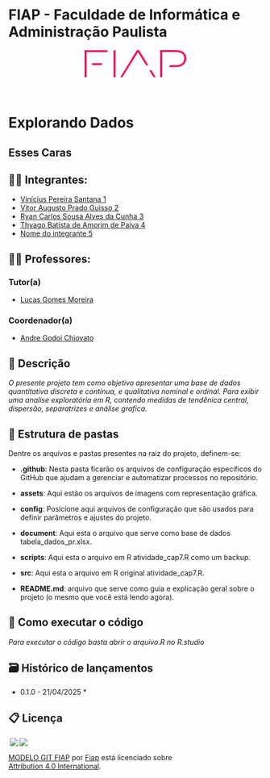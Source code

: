 # FIAP - Faculdade de Informática e Administração Paulista

<p align="center">
<a href= "https://www.fiap.com.br/"><img src="assets/logo-fiap.png" alt="FIAP - Faculdade de Informática e Admnistração Paulista" border="0" width=40% height=40%></a>
</p>

<br>

# Explorando Dados

## Esses Caras

## 👨‍🎓 Integrantes: 
- <a href="https://www.linkedin.com/company/inova-fusca">Vinícius Pereira Santana 1</a>
- <a href="https://www.linkedin.com/company/inova-fusca">Vitor Augusto Prado Guisso 2</a>
- <a href="https://www.linkedin.com/company/inova-fusca">Ryan Carlos Sousa Alves da Cunha 3</a> 
- <a href="https://www.linkedin.com/company/inova-fusca">Thyago Batista de Amorim de Paiva 4</a> 
- <a href="https://www.linkedin.com/company/inova-fusca">Nome do integrante 5</a>

## 👩‍🏫 Professores:
### Tutor(a) 
- <a href="https://www.linkedin.com/company/inova-fusca">Lucas Gomes Moreira</a>
### Coordenador(a)
- <a href="https://www.linkedin.com/company/inova-fusca">Andre Godoi Chiovato</a>


## 📜 Descrição

*O presente projeto tem como objetivo apresentar uma base de dados quantitativa discreta e contínua, e qualitativa nominal e ordinal. Para exibir uma analise exploratória em R, contendo medidas de tendênica central, dispersão, separatrizes e análise grafica.*


## 📁 Estrutura de pastas

Dentre os arquivos e pastas presentes na raiz do projeto, definem-se:

- <b>.github</b>: Nesta pasta ficarão os arquivos de configuração específicos do GitHub que ajudam a gerenciar e automatizar processos no repositório.

- <b>assets</b>: Aqui estão os arquivos de imagens com representação gráfica.

- <b>config</b>: Posicione aqui arquivos de configuração que são usados para definir parâmetros e ajustes do projeto.

- <b>document</b>: Aqui esta o arquivo que serve como base de dados tabela_dados_pr.xlsx.

- <b>scripts</b>: Aqui esta o arquivo em R atividade_cap7.R como um backup.

- <b>src</b>: Aqui esta o arquivo em R original atividade_cap7.R.

- <b>README.md</b>: arquivo que serve como guia e explicação geral sobre o projeto (o mesmo que você está lendo agora).

## 🔧 Como executar o código

*Para executar o código basta abrir o arquivo.R no R.studio*


## 🗃 Histórico de lançamentos

* 0.1.0 - 21/04/2025
    *

## 📋 Licença

<img style="height:22px!important;margin-left:3px;vertical-align:text-bottom;" src="https://mirrors.creativecommons.org/presskit/icons/cc.svg?ref=chooser-v1"><img style="height:22px!important;margin-left:3px;vertical-align:text-bottom;" src="https://mirrors.creativecommons.org/presskit/icons/by.svg?ref=chooser-v1"><p xmlns:cc="http://creativecommons.org/ns#" xmlns:dct="http://purl.org/dc/terms/"><a property="dct:title" rel="cc:attributionURL" href="https://github.com/agodoi/template">MODELO GIT FIAP</a> por <a rel="cc:attributionURL dct:creator" property="cc:attributionName" href="https://fiap.com.br">Fiap</a> está licenciado sobre <a href="http://creativecommons.org/licenses/by/4.0/?ref=chooser-v1" target="_blank" rel="license noopener noreferrer" style="display:inline-block;">Attribution 4.0 International</a>.</p>


